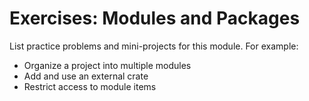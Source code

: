 # Exercises: Modules and Packages

List practice problems and mini-projects for this module. For example:

- Organize a project into multiple modules
- Add and use an external crate
- Restrict access to module items